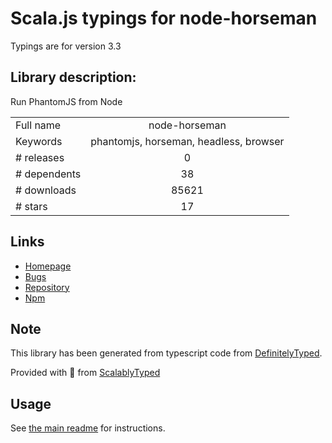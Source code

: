 
# Scala.js typings for node-horseman

Typings are for version 3.3

## Library description:
Run PhantomJS from Node

|                    |                 |
| ------------------ | :-------------: |
| Full name          | node-horseman |
| Keywords           | phantomjs, horseman, headless, browser |
| # releases         | 0 |
| # dependents       | 38 |
| # downloads        | 85621 |
| # stars            | 17 |

## Links
- [Homepage](https://github.com/johntitus/node-horseman#readme)
- [Bugs](https://github.com/johntitus/node-horseman/issues)
- [Repository](https://github.com/johntitus/node-horseman)
- [Npm](https://www.npmjs.com/package/node-horseman)
    


## Note
This library has been generated from typescript code from [DefinitelyTyped](https://definitelytyped.org).

Provided with :purple_heart: from [ScalablyTyped](https://github.com/oyvindberg/ScalablyTyped)

## Usage
See [the main readme](../../readme.md) for instructions.


